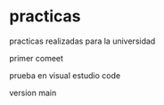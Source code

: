 # practicas
practicas realizadas para la universidad 


primer comeet


prueba en visual estudio code

version main